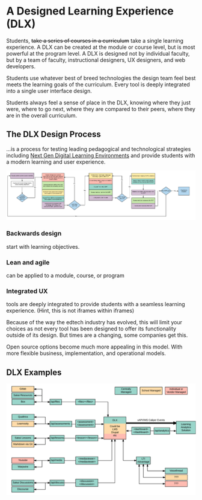 
# A Designed Learning Experience (DLX)

Students, ~~take a series of courses in a curriculum~~ take a single learning experience. A DLX can be created at the module or course level, but is most powerful at the program level. A DLX is designed not by individual faculty, but by a team of faculty, instructional designers, UX designers, and web developers.

Students use whatever best of breed technologies the design team feel best meets the learning goals of the curriculum. Every tool is deeply integrated into a single user interface design.

Students always feel a sense of place in the DLX, knowing where they just were, where to go next, where they are compared to their peers, where they are in the overall curriculum.







## The DLX Design Process
...is a process for testing leading pedagogical and technological strategies including [Next Gen Digital Learning Environments](https://library.educause.edu/topics/teaching-and-learning/next-generation-digital-learning-environment-ngdle) and provide students with a modern learning and user experience. 

![DLX Process](_assets/process.png)

### Backwards design
start with learning objectives. 

### Lean and agile
can be applied to a module, course, or program

### Integrated UX
tools are deeply integrated to provide students with a seamless learning experience. (Hint, this is not iframes within iframes)

Because of the way the edtech industry has evolved, this will limit your choices as not every tool has been designed to offer its functionality outside of its design. But times are a changing, some companies get this.

Open source options become much more appealing in this model. With more flexible business, implementation, and operational models.

## DLX Examples

![Architecture](_assets/architecture.png)